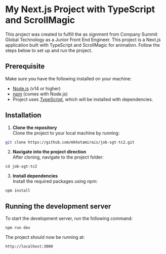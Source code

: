 # My Next.js Project with TypeScript and ScrollMagic

This project was created to fulfill the as signment from Company Summit Global Technology as a Junior Front End Engineer. This project is a Next.js application built with TypeScript and ScrollMagic for animation. Follow the steps below to set up and run the project.


## Prerequisite
Make sure you have the following installed on your machine:
- [Node.js](https://nodejs.org/en/) (v14 or higher)
- [npm](https://www.npmjs.com/get-npm) (comes with Node.js)
- Project uses [TypeScript](https://www.typescriptlang.org/), which will be installed with dependencies.

## Installation
1. **Clone the repository**   
Clone the project to your local machine by running:

  ```bash
  git clone https://github.com/mkhotamirais/job-sgt-tc2.git
  ```
2. **Navigate into the project direction**  
After cloning, navigate to the project folder:

  ```
  cd job-sgt-tc2
  ```
3. **Install dependencies**   
Install the required packages using npm:
  ```
  npm install
  ```

## Running the development server   
To start the development server, run the following command:

  ```
  npm run dev
  ```
The project should now be running at:

  ```
  http://localhost:3000
  ```
